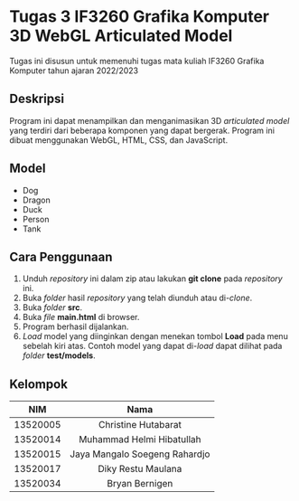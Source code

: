 # Tugas 3 IF3260 Grafika Komputer 3D WebGL Articulated Model
Tugas ini disusun untuk memenuhi tugas mata kuliah IF3260 Grafika Komputer tahun ajaran 2022/2023

## Deskripsi
Program ini dapat menampilkan dan menganimasikan 3D _articulated model_ yang terdiri dari beberapa komponen yang dapat bergerak. Program ini dibuat menggunakan WebGL, HTML, CSS, dan JavaScript.

## Model
- Dog
- Dragon
- Duck
- Person
- Tank

## Cara Penggunaan
1. Unduh _repository_ ini dalam zip atau lakukan **git clone** pada _repository_ ini.
2. Buka _folder_ hasil _repository_ yang telah diunduh atau di-_clone_.
3. Buka _folder_ **src**.
4. Buka _file_ **main.html** di browser.
5. Program berhasil dijalankan.
6. _Load_ model yang diinginkan dengan menekan tombol **Load** pada menu sebelah kiri atas. Contoh model yang dapat di-_load_ dapat dilihat pada _folder_ **test/models**.

## Kelompok
|    NIM    |              Nama             |
| :-------: | :---------------------------: |
| 13520005  | Christine Hutabarat           |
| 13520014  | Muhammad Helmi Hibatullah     |
| 13520015  | Jaya Mangalo Soegeng Rahardjo |
| 13520017  | Diky Restu Maulana            |
| 13520034  | Bryan Bernigen                |